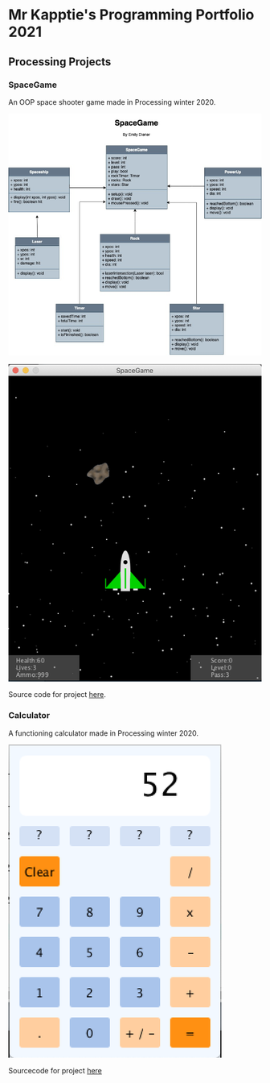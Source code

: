 # Mr Kapptie's Programming Portfolio 2021

## Processing Projects

### SpaceGame

An OOP space shooter game made in Processing winter 2020.

![UML Project](https://github.com/emildien9572/ProgrammingPortfolio/blob/gh-pages/images/UML%20Project.jpg)

![SpaceGame](https://github.com/emildien9572/ProgrammingPortfolio/blob/gh-pages/images/SpaceGame.png)

Source code for project [here](https://github.com/emildien9572/ProgrammingPortfolio/tree/gh-pages/src/SpaceGame).

### Calculator

A functioning calculator made in Processing winter 2020.

![Calculator1](https://github.com/emildien9572/ProgrammingPortfolio/blob/gh-pages/images/Calculator1.png)

Sourcecode for project [here](https://github.com/emildien9572/ProgrammingPortfolio/tree/gh-pages/src/Calculator)

